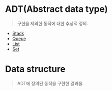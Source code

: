 # ADT(Abstract data type)

> 구현을 제외한 동작에 대한 추상적 정의.

- [Stack][stackLink]<br>
- [Queue][queueLink]<br>
- [List][listLink]<br>
- [Set][setLink]<br>

# Data structure

> ADT에 정의된 동작을 구현한 결과물.

[stackLink]: <./Stack/stack.md>
[queueLink]: <./ADT/Queue/queue.md>
[listLink]: <./ADT/List/list.md>
[setLink]: <./ADT/Set/set.md>
